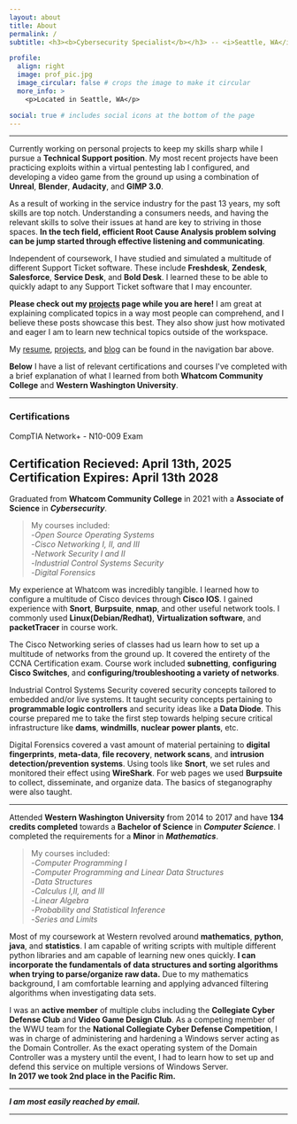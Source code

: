 ```yaml
---
layout: about
title: About
permalink: /
subtitle: <h3><b>Cybersecurity Specialist</b></h3> -- <i>Seattle, WA</i>

profile:
  align: right
  image: prof_pic.jpg
  image_circular: false # crops the image to make it circular
  more_info: >
    <p>Located in Seattle, WA</p>

social: true # includes social icons at the bottom of the page
---
```

  ---
Currently working on personal projects to keep my skills sharp while I pursue a **Technical Support position**. My most recent projects have been practicing exploits within a virtual pentesting lab I configured, and developing a video game from the ground up using a combination of **Unreal**, **Blender**, **Audacity**, and **GIMP 3.0**.

As a result of working in the service industry for the past 13 years, my soft skills are top notch. Understanding a consumers needs, and having the relevant skills to solve their issues at hand are key to striving in those spaces. **In the tech field, efficient Root Cause Analysis problem solving can be jump started through effective listening and communicating**.

Independent of coursework, I have studied and simulated a multitude of different Support Ticket software. These include **Freshdesk**, **Zendesk**, **Salesforce**, **Service Desk**, and **Bold Desk**. I learned these to be able to quickly adapt to any Support Ticket software that I may encounter.

**Please check out my [projects](https://chazae.github.io/projects) page while you are here!** I am great at explaining complicated topics in a way most people can comprehend, and I believe these posts showcase this best. They also show just how motivated and eager I am to learn new technical topics outside of the workspace.

My [resume](https://chazae.github.io/cv), [projects](https://chazae.github.io/projects), and [blog](https://chazae.github.io/blog) can be found in the navigation bar above.

**Below** I have a list of relevant certifications and courses I've completed with a brief explanation of what I learned from both **Whatcom Community College** and **Western Washington University**.

  ---
  
### Certifications

  CompTIA Network+ - N10-009 Exam

  Certification Recieved: April 13th, 2025
  Certification Expires: April 13th 2028
  ---

Graduated from **Whatcom Community College** in 2021 with a **Associate of Science** in ***Cybersecurity***.

>My courses included:  
> -*Open Source Operating Systems*  
> -*Cisco Networking I, II, and III*  
> -*Network Security I and II*  
> -*Industrial Control Systems Security*  
> -*Digital Forensics*

My experience at Whatcom was incredibly tangible. I learned how to configure a multitude of Cisco devices through **Cisco IOS**. I gained experience with **Snort**, **Burpsuite**, **nmap**, and other useful network tools. I commonly used **Linux(Debian/Redhat)**, **Virtualization software**, and **packetTracer** in course work.

The Cisco Networking series of classes had us learn how to set up a multitude of networks from the ground up. It covered the entirety of the CCNA Certification exam. Course work included **subnetting**, **configuring Cisco Switches**, and **configuring/troubleshooting a variety of networks**.

Industrial Control Systems Security covered security concepts tailored to embedded and/or live systems. It taught security concepts pertaining to **programmable logic controllers** and security ideas like a **Data Diode**. This course prepared me to take the first step towards helping secure critical infrastructure like **dams**, **windmills**, **nuclear power plants**, etc.

Digital Forensics covered a vast amount of material pertaining to **digital fingerprints**, **meta-data**, **file recovery**, **network scans**, and **intrusion detection/prevention systems**. Using tools like **Snort**, we set rules and monitored their effect using **WireShark**. For web pages we used **Burpsuite** to collect, disseminate, and organize data. The basics of steganography were also taught.  

---

Attended **Western Washington University** from 2014 to 2017 and have **134 credits completed** towards a **Bachelor of Science** in ***Computer Science***. I completed the requirements for a **Minor** in ***Mathematics***.

>My courses included:  
> -*Computer Programming I*  
> -*Computer Programming and Linear Data Structures*  
> -*Data Structures*  
> -*Calculus I,II, and III*  
> -*Linear Algebra*  
> -*Probability and Statistical Inference*  
> -*Series and Limits*  

Most of my coursework at Western revolved around **mathematics**, **python**, **java**, and **statistics**. I am capable of writing scripts with multiple different python libraries and am capable of learning new ones quickly. **I can incorporate the fundamentals of data structures and sorting algorithms when trying to parse/organize raw data.** Due to my mathematics background, I am comfortable learning and applying advanced filtering algorithms when investigating data sets.

I was an **active member** of multiple clubs including the **Collegiate Cyber Defense Club** and **Video Game Design Club**. As a competing member of the WWU team for the **National Collegiate Cyber Defense Competition**, I was in charge of administering and hardening a Windows server acting as the Domain Controller. As the exact operating system of the Domain Controller was a mystery until the event, I had to learn how to set up and defend this service on multiple versions of Windows Server.  
**In 2017 we took 2nd place in the Pacific Rim.**

---

***I am most easily reached by email.***  

---
